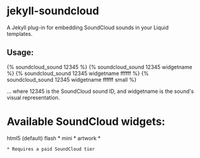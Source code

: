 jekyll-soundcloud
=================

A Jekyll plug-in for embedding SoundCloud sounds in your Liquid templates.

## Usage:

  {% soundcloud_sound 12345 %}
  {% soundcloud_sound 12345 widgetname %}
  {% soundcloud_sound 12345 widgetname ffffff %}
  {% soundcloud_sound 12345 widgetname ffffff small %}

  ... where 12345 is the SoundCloud sound ID, and widgetname is the sound's visual representation.

# Available SoundCloud widgets:
 
  html5 (default)
  flash *
  mini *
  artwork *
  
    * Requires a paid SoundCloud tier
